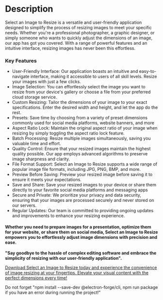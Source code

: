 <h1>Description</h1>
<p>Select an Image to Resize is a versatile and user-friendly application designed to simplify the process of resizing images to meet your specific needs. Whether you're a professional photographer, a graphic designer, or simply someone who wants to quickly adjust the dimensions of an image, our app has got you covered. With a range of powerful features and an intuitive interface, resizing images has never been this effortless.</p>

<h3>Key Features</h3>

<ul>
<li>User-Friendly Interface: Our application boasts an intuitive and easy-to-navigate interface, making it accessible to users of all skill levels. Resize your images with just a few clicks.</li>
<li>Image Selection: You can effortlessly select the image you want to resize from your device's gallery or choose a file from your preferred cloud storage service.</li>
<li>Custom Resizing: Tailor the dimensions of your image to your exact specifications. Enter the desired width and height, and let the app do the rest.</li>
<li>Presets: Save time by choosing from a variety of preset dimensions commonly used for social media platforms, website banners, and more</li>
<li>Aspect Ratio Lock: Maintain the original aspect ratio of your image when resizing by simply toggling the aspect ratio lock feature.</li>
<li>Batch Processing: Resize multiple images simultaneously, saving you valuable time and effort.</li>
<li>Quality Control: Ensure that your resized images maintain the highest quality possible. Our app employs advanced algorithms to preserve image sharpness and clarity.</li>
<li>File Format Support: Select an Image to Resize supports a wide range of popular image file formats, including JPG, PNG, BMP, and more.</li>
<li>Preview Before Saving: Preview your resized image before saving it to ensure it meets your expectations.</li>
<li>Save and Share: Save your resized images to your device or share them directly to your favorite social media platforms and messaging apps </li>
<li>Secure and Private: We prioritize your privacy and data security, ensuring that your images are processed securely and never stored on our servers.</li>
<li>Regular Updates: Our team is committed to providing ongoing updates and improvements to enhance your resizing experience.</li>
</ul>

<h4>Whether you need to prepare images for a presentation, optimize them for your website, or share them on social media, Select an Image to Resize empowers you to effortlessly adjust image dimensions with precision and ease.</h4>

<b>"Say goodbye to the hassle of complex editing software and embrace the simplicity of resizing with our user-friendly application".</b>

<u>Download Select an Image to Resize today and experience the convenience of image resizing at your fingertips. Elevate your visual content with the perfect dimensions every time!</u>

Do not forget "npm install --save-dev @electron-forge/cli, npm run package if you have an error during running the project!"